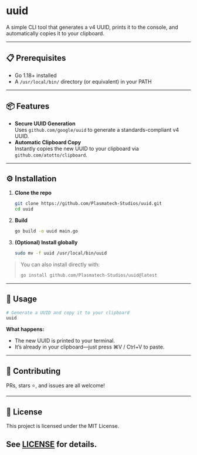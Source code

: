 # uuid

A simple CLI tool that generates a v4 UUID, prints it to the console, and automatically copies it to your clipboard.

---

## 📋 Prerequisites

- Go 1.18+ installed  
- A `/usr/local/bin/` directory (or equivalent) in your PATH

---

## 📦 Features

- **Secure UUID Generation**  
  Uses `github.com/google/uuid` to generate a standards-compliant v4 UUID.  
- **Automatic Clipboard Copy**  
  Instantly copies the new UUID to your clipboard via `github.com/atotto/clipboard`.

---

## ⚙️ Installation

1. **Clone the repo**  
   ```bash
   git clone https://github.com/Plasmatech-Studios/uuid.git
   cd uuid
   ```

2. **Build**  
   ```bash
   go build -o uuid main.go
   ```

3. **(Optional) Install globally**  
   ```bash
   sudo mv -f uuid /usr/local/bin/uuid
   ```

> You can also install directly with:  
> ```bash
> go install github.com/Plasmatech-Studios/uuid@latest
> ```

---

## 🚀 Usage

```bash
# Generate a UUID and copy it to your clipboard
uuid
```

**What happens:**
- The new UUID is printed to your terminal.
- It’s already in your clipboard—just press ⌘V / Ctrl+V to paste.

---

## 🤝 Contributing

PRs, stars ⭐, and issues are all welcome!

---

## 📜 License

This project is licensed under the MIT License.  

See [LICENSE](LICENSE) for details.
---

